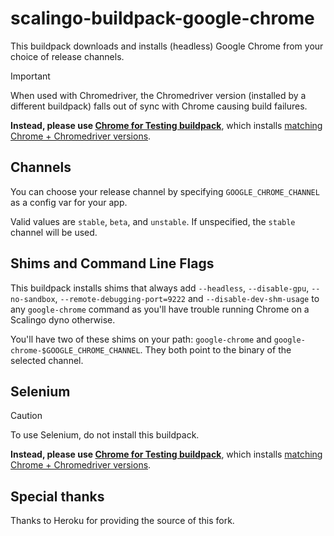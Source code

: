 # scalingo-buildpack-google-chrome

This buildpack downloads and installs (headless) Google Chrome from your choice
of release channels.

> [!IMPORTANT]
> When used with Chromedriver, the Chromedriver version (installed by a different buildpack) falls out of sync with Chrome causing build failures.
>
> **Instead, please use [Chrome for Testing buildpack](https://github.com/heroku/heroku-buildpack-chrome-for-testing)**, which installs  [matching Chrome + Chromedriver versions](https://googlechromelabs.github.io/chrome-for-testing/).

## Channels

You can choose your release channel by specifying `GOOGLE_CHROME_CHANNEL` as
a config var for your app.

Valid values are `stable`, `beta`, and `unstable`. If unspecified, the `stable`
channel will be used.

## Shims and Command Line Flags

This buildpack installs shims that always add `--headless`, `--disable-gpu`,
`--no-sandbox`, `--remote-debugging-port=9222` and `--disable-dev-shm-usage` to any `google-chrome`
command as you'll have trouble running Chrome on a Scalingo dyno otherwise.

You'll have two of these shims on your path: `google-chrome` and
`google-chrome-$GOOGLE_CHROME_CHANNEL`. They both point to the binary of
the selected channel.

## Selenium

> [!CAUTION]
> To use Selenium, do not install this buildpack.
>
> **Instead, please use [Chrome for Testing buildpack](https://github.com/heroku/heroku-buildpack-chrome-for-testing)**, which installs  [matching Chrome + Chromedriver versions](https://googlechromelabs.github.io/chrome-for-testing/).

## Special thanks

Thanks to Heroku for providing the source of this fork.